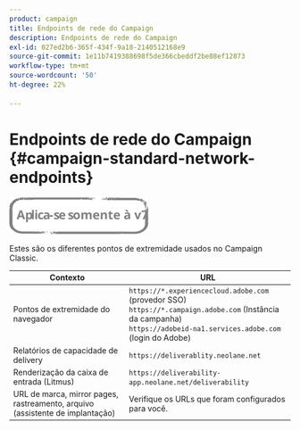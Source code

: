 ```yaml
---
product: campaign
title: Endpoints de rede do Campaign
description: Endpoints de rede do Campaign
exl-id: 027ed2b6-365f-434f-9a18-2140512168e9
source-git-commit: 1e11b7419388698f5de366cbeddf2be88ef12873
workflow-type: tm+mt
source-wordcount: '50'
ht-degree: 22%

---
```


# Endpoints de rede do Campaign {#campaign-standard-network-endpoints}

![](../../assets/v7-only.svg)

Estes são os diferentes pontos de extremidade usados no Campaign Classic.

| Contexto | URL |
|--- |--- |
| Pontos de extremidade do navegador | `https://*.experiencecloud.adobe.com` (provedor SSO)<br>`https://*.campaign.adobe.com` (Instância da campanha)<br>`https://adobeid-na1.services.adobe.com` (login do Adobe) |
| Relatórios de capacidade de delivery | `https://deliverablity.neolane.net` |
| Renderização da caixa de entrada (Litmus) | `https://deliverability-app.neolane.net/deliverability` |
| URL de marca, mirror pages, rastreamento, arquivo (assistente de implantação) | Verifique os URLs que foram configurados para você. |
